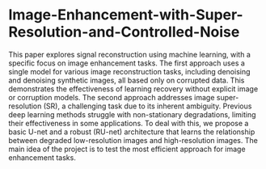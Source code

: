 # Image-Enhancement-with-Super-Resolution-and-Controlled-Noise
This paper explores signal reconstruction using machine learning, with a specific focus on image enhancement tasks. The first approach uses a single model for various image reconstruction tasks, including denoising and denoising synthetic images, all based only on corrupted data. This demonstrates the effectiveness of learning recovery without explicit image or corruption models. The second approach addresses image super-resolution (SR), a challenging task due to its inherent ambiguity. Previous deep learning methods struggle with non-stationary degradations, limiting their effectiveness in some applications. To deal with this, we propose a basic U-net and a robust (RU-net) architecture that learns the relationship between degraded low-resolution images and high-resolution images. The main idea of the project is to test the most efficient approach for image enhancement tasks.

